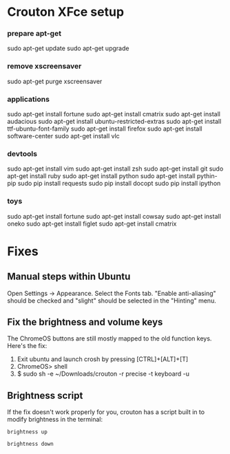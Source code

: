 
# Crouton XFce setup

### prepare apt-get

sudo apt-get update
sudo apt-get upgrade

### remove xscreensaver

sudo apt-get purge xscreensaver

### applications

sudo apt-get install fortune
sudo apt-get install cmatrix
sudo apt-get install audacious
sudo apt-get install ubuntu-restricted-extras
sudo apt-get install ttf-ubuntu-font-family
sudo apt-get install firefox
sudo apt-get install software-center
sudo apt-get install vlc

### devtools

sudo apt-get install vim
sudo apt-get install zsh
sudo apt-get install git
sudo apt-get install ruby
sudo apt-get install python
sudo apt-get install pythin-pip
sudo pip install requests
sudo pip install docopt
sudo pip install ipython

### toys

sudo apt-get install fortune
sudo apt-get install cowsay
sudo apt-get install oneko
sudo apt-get install figlet
sudo apt-get install cmatrix


# Fixes

## Manual steps within Ubuntu

Open Settings -> Appearance. Select the Fonts tab.
"Enable anti-aliasing" should be checked and "slight" should be
selected in the "Hinting" menu. 

## Fix the brightness and volume keys

The ChromeOS buttons are still mostly mapped to the old function keys.
Here's the fix: 

1. Exit ubuntu and launch crosh by pressing [CTRL]+[ALT]+[T]
2. ChromeOS> shell
3. $ sudo sh -e ~/Downloads/crouton -r precise -t keyboard -u

## Brightness script

If the fix doesn't work properly for you, crouton has a script built in
to modify brightness in the terminal:

```
brightness up
```

```
brightness down
```


<!--

Sources:

my history file and 
http://www.webupd8.org/2013/12/things-to-do-after-installing-ubuntu-on.html

-->
